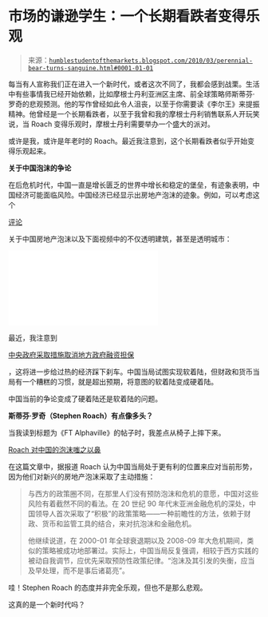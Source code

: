 <!--yml

类别：未分类

日期：2024-05-18 00:36:53

-->

# 市场的谦逊学生：一个长期看跌者变得乐观

> 来源：[`humblestudentofthemarkets.blogspot.com/2010/03/perennial-bear-turns-sanguine.html#0001-01-01`](https://humblestudentofthemarkets.blogspot.com/2010/03/perennial-bear-turns-sanguine.html#0001-01-01)

每当有人宣称我们正在进入一个新时代，或者这次不同了，我都会感到战栗。生活中有些事情我已经开始依赖，比如摩根士丹利亚洲区主席、前全球策略师斯蒂芬·罗奇的悲观预测。他的写作曾经如此令人沮丧，以至于你需要读《李尔王》来提振精神。他曾经是一个长期看跌者，以至于我曾和我的摩根士丹利销售联系人开玩笑说，当 Roach 变得乐观时，摩根士丹利需要举办一个盛大的派对。

或许是我，或许是年老时的 Roach。最近我注意到，这个长期看跌者似乎开始变得乐观起来。

**关于中国泡沫的争论**

在后危机时代，中国一直是增长匮乏的世界中增长和稳定的堡垒，有迹象表明，中国经济可能面临风险。中国经济已经显示出房地产泡沫的迹象。例如，可以考虑这个

[评论](http://prudentinvestor.blogspot.com/2009/08/4-minute-tour-of-china-property-bubble.html)

关于中国房地产泡沫以及下面视频中的不仅透明建筑，甚至是透明城市：

<param name="movie" value="//www.youtube.com/v/P-Ef79KcH0Y&amp;hl=en_US&amp;fs=1&amp;"><param name="allowFullScreen" value="true"><param name="allowscriptaccess" value="always"><embed src="//www.youtube.com/v/P-Ef79KcH0Y&amp;hl=en_US&amp;fs=1&amp;" type="application/x-shockwave-flash" allowscriptaccess="always" allowfullscreen="true">

最近，我注意到

[中央政府采取措施取消地方政府融资担保](http://humblestudentofthemarkets.blogspot.com/2010/03/canary-keels-over.html)

，这将进一步给过热的经济踩下刹车。中国当局试图实现软着陆，但财政和货币当局有一个糟糕的习惯，就是超出预期，将意图的软着陆变成硬着陆。

中国当前的争论变成了硬着陆还是软着陆的问题。

**斯蒂芬·罗奇（Stephen Roach）有点像多头？**

当我读到标题为《FT Alphaville》的帖子时，我差点从椅子上摔下来。

[Roach 对中国的泡沫嗤之以鼻](http://ftalphaville.ft.com/blog/2010/03/09/168996/roach-pooh-pooh-to-chinese-bubbles/)

在这篇文章中，据报道 Roach 认为中国当局处于更有利的位置来应对当前形势，因为他们对新兴的房地产泡沫采取了主动措施：

> 与西方的政策圈不同，在那里人们没有预防泡沫和危机的意愿，中国对这些风险有着截然不同的看法。在 20 世纪 90 年代末亚洲金融危机的深处，中国领导人首次采取了“积极”的政策策略——一种前瞻性的方法，依赖于财政、货币和监管工具的结合，来对抗泡沫和金融危机。
> 
> 他继续说道，在 2000-01 年全球衰退期以及 2008-09 年大危机期间，类似的策略被成功地部署过。实际上，中国当局反复强调，相较于西方实践的被动自我调节，应优先采取预防性政策纪律。“泡沫及其引发的失衡，应当及早处理，而不是事后诸葛亮”。

哇！Stephen Roach 的态度并非完全乐观，但也不是那么悲观。

这真的是一个新时代吗？
